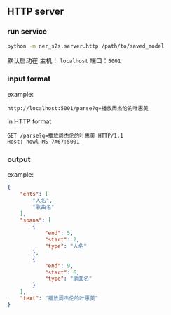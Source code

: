 ## HTTP server
### run service
```bash
python -m ner_s2s.server.http /path/to/saved_model
```

默认启动在 主机： `localhost` 端口：`5001`
### input format
example:
```
http://localhost:5001/parse?q=播放周杰伦的叶惠美
```
in HTTP format
```text
GET /parse?q=播放周杰伦的叶惠美 HTTP/1.1
Host: howl-MS-7A67:5001
```
### output
example:
```json
{
    "ents": [
        "人名",
        "歌曲名"
    ],
    "spans": [
        {
            "end": 5,
            "start": 2,
            "type": "人名"
        },
        {
            "end": 9,
            "start": 6,
            "type": "歌曲名"
        }
    ],
    "text": "播放周杰伦的叶惠美"
}
```

